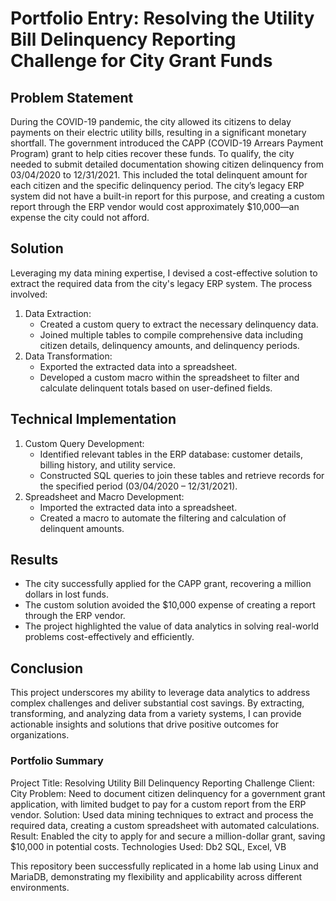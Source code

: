 # Portfolio Entry: Resolving the Utility Bill Delinquency Reporting Challenge for City Grant Funds

## Problem Statement
During the COVID-19 pandemic, the city allowed its citizens to delay payments on their electric utility bills, resulting in a significant monetary shortfall. The government introduced the CAPP (COVID-19 Arrears Payment Program) grant to help cities recover these funds. To qualify, the city needed to submit detailed documentation showing citizen delinquency from 03/04/2020 to 12/31/2021. This included the total delinquent amount for each citizen and the specific delinquency period. The city’s legacy ERP system did not have a built-in report for this purpose, and creating a custom report through the ERP vendor would cost approximately $10,000—an expense the city could not afford.

## Solution
Leveraging my data mining expertise, I devised a cost-effective solution to extract the required data from the city's legacy ERP system. The process involved:
1. Data Extraction:
	- Created a custom query to extract the necessary delinquency data.
	- Joined multiple tables to compile comprehensive data including citizen details, delinquency amounts, and delinquency periods.
1. Data Transformation:
	- Exported the extracted data into a spreadsheet.
	- Developed a custom macro within the spreadsheet to filter and calculate delinquent totals based on user-defined fields.
  
## Technical Implementation
1. Custom Query Development:
	- Identified relevant tables in the ERP database: customer details, billing history, and utility service.
	- Constructed SQL queries to join these tables and retrieve records for the specified period (03/04/2020 – 12/31/2021).
1. Spreadsheet and Macro Development:
	- Imported the extracted data into a spreadsheet.
	- Created a macro to automate the filtering and calculation of delinquent amounts.
  
## Results
* The city successfully applied for the CAPP grant, recovering a million dollars in lost funds.
* The custom solution avoided the $10,000 expense of creating a report through the ERP vendor.
* The project highlighted the value of data analytics in solving real-world problems cost-effectively and efficiently.

## Conclusion
This project underscores my ability to leverage data analytics to address complex challenges and deliver substantial cost savings. By extracting, transforming, and analyzing data from a variety systems, I can provide actionable insights and solutions that drive positive outcomes for organizations.

### Portfolio Summary
Project Title: Resolving Utility Bill Delinquency Reporting Challenge
Client: City
Problem: Need to document citizen delinquency for a government grant application, with limited budget to pay for a custom report from the ERP vendor.
Solution: Used data mining techniques to extract and process the required data, creating a custom spreadsheet with automated calculations.
Result: Enabled the city to apply for and secure a million-dollar grant, saving $10,000 in potential costs.
Technologies Used: Db2 SQL, Excel, VB

This repository been successfully replicated in a home lab using Linux and MariaDB, demonstrating my flexibility and applicability across different environments.
